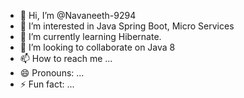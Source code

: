 - 👋 Hi, I’m @Navaneeth-9294
- 👀 I’m interested in Java Spring Boot, Micro Services
- 🌱 I’m currently learning Hibernate.
- 💞️ I’m looking to collaborate on Java 8
- 📫 How to reach me ...
- 😄 Pronouns: ...
- ⚡ Fun fact: ...

<!---
Navaneeth-9294/Navaneeth-9294 is a ✨ special ✨ repository because its `README.md` (this file) appears on your GitHub profile.
You can click the Preview link to take a look at your changes.
--->
